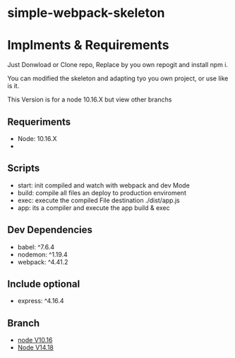 # simple-webpack-skeleton

# Implments & Requirements

 Just Donwload or Clone repo, Replace by you own repogit and install npm i.

You can modified the skeleton and adapting tyo you own project, or use like is it.

This Version is for a node 10.16.X but view other branchs

## Requeriments
   - Node: 10.16.X
   - 
## Scripts
  - start: init compiled and watch with webpack and dev Mode
  - build: compile all files an deploy to production enviroment
  - exec: execute the compiled File destination ./dist/app.js
  - app: its a compiler and execute the app build & exec 

## Dev Dependencies
  - babel: ^7.6.4
  - nodemon: ^1.19.4
  - webpack: ^4.41.2

## Include optional  
  - express: ^4.16.4

## Branch
  - [node V10.16](https://github.com/csalazart/simple-webpack-skeleton/tree/vnode-10.16)
  - [Node V14.18](https://github.com/csalazart/simple-webpack-skeleton/tree/vnode-14.18)